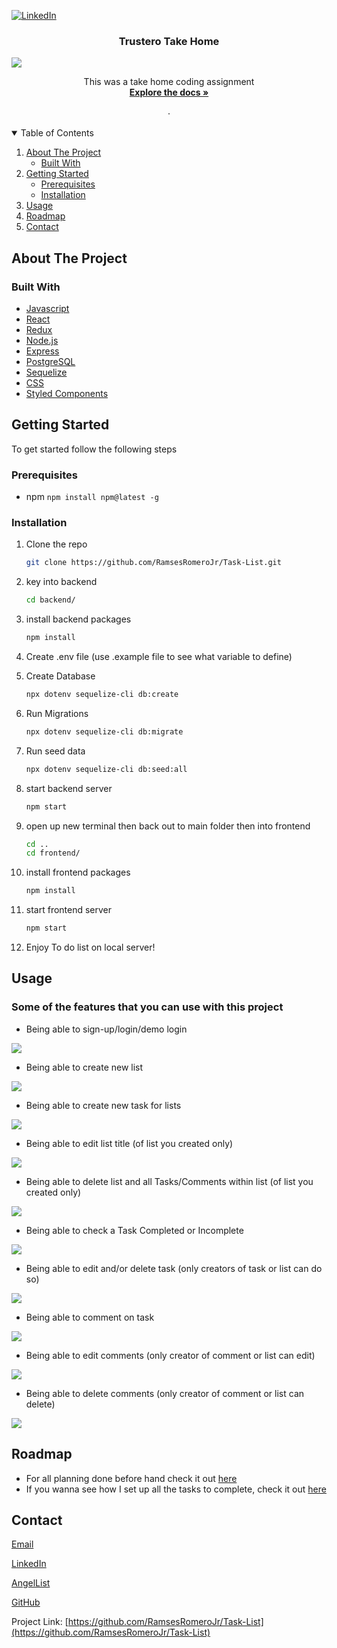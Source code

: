 


<!--
*** Thanks for checking out the Best-README-Template. If you have a suggestion
*** that would make this better, please fork the repo and create a pull request
*** or simply open an issue with the tag "enhancement".
*** Thanks again! Now go create something AMAZING! :D
-->



<!-- PROJECT SHIELDS -->
<!--
*** I'm using markdown "reference style" links for readability.
*** Reference links are enclosed in brackets [ ] instead of parentheses ( ).
*** See the bottom of this document for the declaration of the reference variables
*** for contributors-url, forks-url, etc. This is an optional, concise syntax you may use.
*** https://www.markdownguide.org/basic-syntax/#reference-style-links
-->

[![LinkedIn][linkedin-shield]][linkedin-url]




  <h3 align="center">Trustero Take Home</h3>
  <img src="https://github.com/RamsesRomeroJr/Task-List/blob/main/readme-materials/HomePage.jpg?raw=true" />
  <p align="center">
    This was a take home coding assignment
    <br />
    <a href="https://github.com/RamsesRomeroJr/Task-List/wiki"><strong>Explore the docs »</strong></a>
    <br />
    <br />
    ·
  </p>
</p>



<!-- TABLE OF CONTENTS -->
<details open="open">
  <summary>Table of Contents</summary>
  <ol>
    <li>
      <a href="#about-the-project">About The Project</a>
      <ul>
        <li><a href="#built-with">Built With</a></li>
      </ul>
    </li>
    <li>
      <a href="#getting-started">Getting Started</a>
      <ul>
        <li><a href="#prerequisites">Prerequisites</a></li>
        <li><a href="#installation">Installation</a></li>
      </ul>
    </li>
    <li><a href="#usage">Usage</a></li>
    <li><a href="#roadmap">Roadmap</a></li>
    <li><a href="#contact">Contact</a></li>
    
  </ol>
</details>



<!-- ABOUT THE PROJECT -->
## About The Project

### Built With


* [Javascript](https://developer.mozilla.org/en-US/docs/Web/JavaScript)
* [React](https://reactjs.org/)
* [Redux](https://redux.js.org/)
* [Node.js](https://nodejs.org/en/)
* [Express](https://expressjs.com/)
* [PostgreSQL](https://www.postgresql.org/)
* [Sequelize](https://sequelize.org/)
* [CSS](https://developer.mozilla.org/en-US/docs/Web/CSS)
* [Styled Components](https://styled-components.com/)




<!-- GETTING STARTED -->
## Getting Started

To get started follow the following steps

### Prerequisites
- npm
```npm install npm@latest -g```

### Installation

1. Clone the repo
   ```sh
   git clone https://github.com/RamsesRomeroJr/Task-List.git
   ```
2. key into backend
   ```sh
   cd backend/
   ```
3. install backend packages
    ```sh
    npm install
    ```
    
4. Create .env file (use .example file to see what variable to define)

5. Create Database
    ```sh
    npx dotenv sequelize-cli db:create
    ```
    
6. Run Migrations 
    ```sh
    npx dotenv sequelize-cli db:migrate
    ```
7. Run seed data 
    ```sh
    npx dotenv sequelize-cli db:seed:all
    ```
8. start backend server
    ```sh
    npm start
    ```
9. open up new terminal then back out to main folder then into frontend
    ```sh
    cd ..
    cd frontend/
    ```
10. install frontend packages
    ```sh
    npm install
    ```
11. start frontend server
    ```sh
    npm start
    ```
12. Enjoy To do list on local server!


<!-- USAGE EXAMPLES -->
## Usage

### Some of the features that you can use with this project

- Being able to sign-up/login/demo login
<img src="https://github.com/RamsesRomeroJr/Task-List/blob/main/readme-materials/SplashLogin.gif?raw=true" />

- Being able to create new list
<img src="https://github.com/RamsesRomeroJr/Task-List/blob/main/readme-materials/NewList.gif?raw=true" />

- Being able to create new task for lists
<img src="https://github.com/RamsesRomeroJr/Task-List/blob/main/readme-materials/NewTask.gif?raw=true" />

- Being able to edit list title (of list you created only)
<img src="https://github.com/RamsesRomeroJr/Task-List/blob/main/readme-materials/EditList.gif?raw=true" />

- Being able to delete list and all Tasks/Comments within list (of list you created only)
<img src="https://github.com/RamsesRomeroJr/Task-List/blob/main/readme-materials/DeleteList.gif?raw=true" />

- Being able to check a Task Completed or Incomplete 
<img src="https://github.com/RamsesRomeroJr/Task-List/blob/main/readme-materials/Check-Uncheck-Task.gif?raw=true" />

- Being able to edit and/or delete task (only creators of task or list can do so)
<img src="https://github.com/RamsesRomeroJr/Task-List/blob/main/readme-materials/DeleteTask.gif?raw=true "/>

- Being able to comment on task
<img src="https://github.com/RamsesRomeroJr/Task-List/blob/main/readme-materials/PostComment.gif?raw=true" />

- Being able to edit comments (only creator of comment or list can edit)
<img src="https://github.com/RamsesRomeroJr/Task-List/blob/main/readme-materials/EditComment.gif?raw=true"/>

- Being able to delete comments (only creator of comment or list can delete)
<img src="https://github.com/RamsesRomeroJr/Task-List/blob/main/readme-materials/DeleteComment.gif?raw=true" />

<!-- ROADMAP -->
## Roadmap

- For all planning done before hand check it out [here](https://github.com/RamsesRomeroJr/Task-List/wiki)
- If you wanna see how I set up all the tasks to complete, check it out [here](https://github.com/RamsesRomeroJr/Task-List/projects/1)


<!-- CONTACT -->
## Contact

[Email](ramses.romero.jr@gmail.com)

[LinkedIn](https://www.linkedin.com/in/ramses-romero-jr/)

[AngelList](https://angel.co/u/ramses-romero-jr)

[GitHub](https://github.com/RamsesRomeroJr)

Project Link: [https://github.com/RamsesRomeroJr/Task-List](https://github.com/RamsesRomeroJr/Task-List)

[linkedin-shield]: https://img.shields.io/badge/-LinkedIn-black.svg?style=for-the-badge&logo=linkedin&colorB=555
[linkedin-url]: https://www.linkedin.com/in/ramses-romero-jr/
